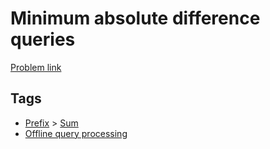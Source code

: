 # Minimum absolute difference queries

[Problem link](https://leetcode.com/problems/minimum-absolute-difference-queries)

## Tags

* [Prefix](/README.md#Prefix) > [Sum](/README.md#Prefix-Sum)
* [Offline query processing](/README.md#Offline_query_processing)
